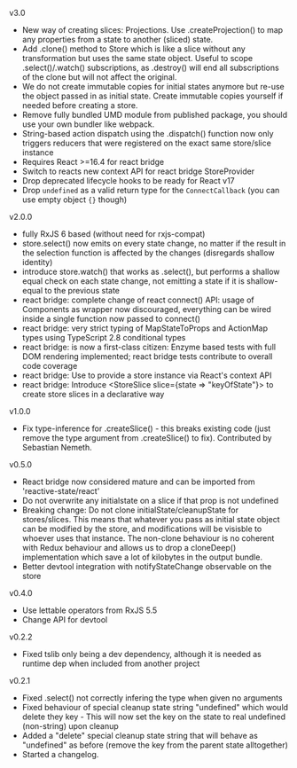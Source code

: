 v3.0

* New way of creating slices: Projections. Use .createProjection() to map any properties from a state to
  another (sliced) state.
* Add .clone() method to Store which is like a slice without any transformation but uses the same state object.
  Useful to scope .select()/.watch() subscriptions, as .destroy() will end all subscriptions of the clone but
  will not affect the original.
* We do not create immutable copies for initial states anymore but re-use the object passed in
  as initial state. Create immutable copies yourself if needed before creating a store.
* Remove fully bundled UMD module from published package, you should use your own bundler like webpack.
* String-based action dispatch using the .dispatch() function now only triggers reducers that were registered
  on the exact same store/slice instance
* Requires React >=16.4 for react bridge
* Switch to reacts new context API for react bridge StoreProvider
* Drop deprecated lifecycle hooks to be ready for React v17
* Drop `undefined` as a valid return type for the `ConnectCallback` (you can use empty object `{}` though)

v2.0.0

* fully RxJS 6 based (without need for rxjs-compat)
* store.select() now emits on every state change, no matter if the result in the selection function is affected by
  the changes (disregards shallow identity)
* introduce store.watch() that works as .select(), but performs a shallow equal check on each state change, not emitting
  a state if it is shallow-equal to the previous state
* react bridge: complete change of react connect() API: usage of Components as wrapper now discouraged, everything can
  be wired inside a single function now passed to connect()
* react bridge: very strict typing of MapStateToProps and ActionMap types using TypeScript 2.8 conditional types
* react bridge: is now a first-class citizen: Enzyme based tests with full DOM rendering implemented; react bridge tests
  contribute to overall code coverage
* react bridge: Use <StoreProvider store={store}> to provide a store instance via React's context API
* react bridge: Introduce <StoreSlice slice={state => "keyOfState"}> to create store slices in a declarative way

v1.0.0

* Fix type-inference for .createSlice() - this breaks existing code (just remove the type argument from
  .createSlice() to fix). Contributed by Sebastian Nemeth.

v0.5.0
* React bridge now considered mature and can be imported from 'reactive-state/react'
* Do not overwrite any initialstate on a slice if that prop is not undefined
* Breaking change: Do not clone initialState/cleanupState for stores/slices. This means that whatever you pass
  as initial state object can be modified by the store, and modifications will be visisble to whoever uses that
  instance. The non-clone behaviour is no coherent with Redux behaviour and allows us to drop a cloneDeep()
  implementation which save a lot of kilobytes in the output bundle.
* Better devtool integration with notifyStateChange observable on the store


v0.4.0
* Use lettable operators from RxJS 5.5
* Change API for devtool

v0.2.2

* Fixed tslib only being a dev dependency, although it is needed as runtime dep
  when included from another project

v0.2.1

* Fixed .select() not correctly infering the type when given no arguments
* Fixed behaviour of special cleanup state string "undefined" which would delete they key -
  This will now set the key on the state to real undefined (non-string) upon cleanup
* Added a "delete" special cleanup state string that will behave as "undefined" as before
   (remove the key from the parent state alltogether)
* Started a changelog.
